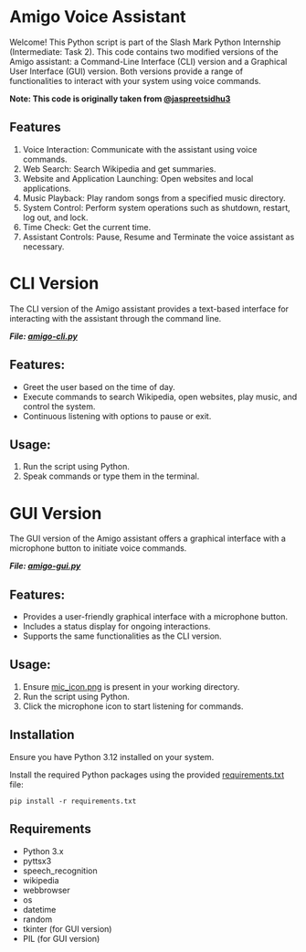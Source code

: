 # Amigo Voice Assistant

Welcome! This Python script is part of the Slash Mark Python Internship (Intermediate: Task 2). This code contains two modified versions of the Amigo assistant: a Command-Line Interface (CLI) version and a Graphical User Interface (GUI) version. Both versions provide a range of functionalities to interact with your system using voice commands.

**Note: This code is originally taken from [@jaspreetsidhu3](https://github.com/jaspreetsidhu3/voice_assistant)**

## Features
1. Voice Interaction: Communicate with the assistant using voice commands.
2. Web Search: Search Wikipedia and get summaries.
3. Website and Application Launching: Open websites and local applications.
4. Music Playback: Play random songs from a specified music directory.
5. System Control: Perform system operations such as shutdown, restart, log out, and lock.
6. Time Check: Get the current time.
7. Assistant Controls: Pause, Resume and Terminate the voice assistant as necessary.

# CLI Version
The CLI version of the Amigo assistant provides a text-based interface for interacting with the assistant through the command line.

_**File: [amigo-cli.py]([Intermediate-Task-2/amigo-cli.py](https://github.com/atharva39/Slash-Mark-Python-Intermediate-Tasks/blob/83942719d38b8e4918f691e0bc60372e96518dee/Intermediate-Task-2/amigo-cli.py))**_

## Features:
- Greet the user based on the time of day.
- Execute commands to search Wikipedia, open websites, play music, and control the system.
- Continuous listening with options to pause or exit.

## Usage:
1. Run the script using Python.
2. Speak commands or type them in the terminal.

# GUI Version
The GUI version of the Amigo assistant offers a graphical interface with a microphone button to initiate voice commands.

_**File: [amigo-gui.py](https://github.com/atharva39/Slash-Mark-Python-Intermediate-Tasks/blob/83942719d38b8e4918f691e0bc60372e96518dee/Intermediate-Task-2/amigo-gui.py)**_

## Features:
- Provides a user-friendly graphical interface with a microphone button.
- Includes a status display for ongoing interactions.
- Supports the same functionalities as the CLI version.

## Usage:
1. Ensure [mic_icon.png](https://github.com/atharva39/Slash-Mark-Python-Intermediate-Tasks/blob/83942719d38b8e4918f691e0bc60372e96518dee/Intermediate-Task-2/mic_icon.png) is present in your working directory.
2. Run the script using Python.
3. Click the microphone icon to start listening for commands.

## Installation
Ensure you have Python 3.12 installed on your system.

Install the required Python packages using the provided [requirements.txt](https://github.com/atharva39/Slash-Mark-Python-Intermediate-Tasks/blob/83942719d38b8e4918f691e0bc60372e96518dee/Intermediate-Task-2/requirements.txt) file:
```
pip install -r requirements.txt
```

## Requirements
- Python 3.x
- pyttsx3
- speech_recognition
- wikipedia
- webbrowser
- os
- datetime
- random
- tkinter (for GUI version)
- PIL (for GUI version)
